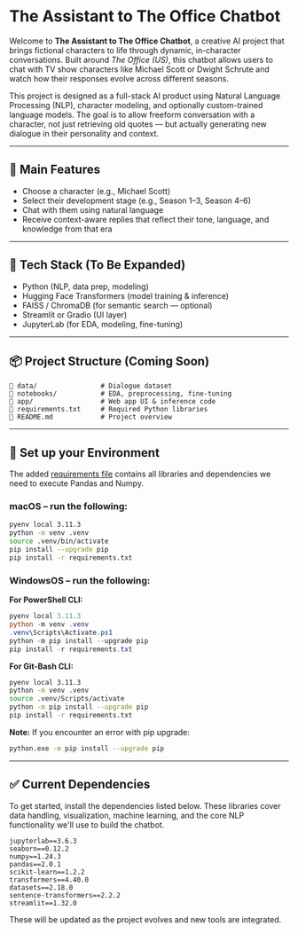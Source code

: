 # The Assistant to The Office Chatbot

Welcome to **The Assistant to The Office Chatbot**, a creative AI project that brings fictional characters to life through dynamic, in-character conversations. Built around *The Office (US)*, this chatbot allows users to chat with TV show characters like Michael Scott or Dwight Schrute and watch how their responses evolve across different seasons.

This project is designed as a full-stack AI product using Natural Language Processing (NLP), character modeling, and optionally custom-trained language models. The goal is to allow freeform conversation with a character, not just retrieving old quotes — but actually generating new dialogue in their personality and context.

---

## 🚀 Main Features
- Choose a character (e.g., Michael Scott)
- Select their development stage (e.g., Season 1–3, Season 4–6)
- Chat with them using natural language
- Receive context-aware replies that reflect their tone, language, and knowledge from that era

---

## 🧠 Tech Stack (To Be Expanded)
- Python (NLP, data prep, modeling)
- Hugging Face Transformers (model training & inference)
- FAISS / ChromaDB (for semantic search — optional)
- Streamlit or Gradio (UI layer)
- JupyterLab (for EDA, modeling, fine-tuning)

---

## 📦 Project Structure (Coming Soon)
```
📁 data/                # Dialogue dataset
📁 notebooks/           # EDA, preprocessing, fine-tuning
📁 app/                 # Web app UI & inference code
📄 requirements.txt     # Required Python libraries
📄 README.md            # Project overview
```

---

## 🧰 Set up your Environment
The added [requirements file](requirements.txt) contains all libraries and dependencies we need to execute Pandas and Numpy.

### **macOS** – run the following:
```bash
pyenv local 3.11.3
python -m venv .venv
source .venv/bin/activate
pip install --upgrade pip
pip install -r requirements.txt
```

### **WindowsOS** – run the following:

**For PowerShell CLI:**
```powershell
pyenv local 3.11.3
python -m venv .venv
.venv\Scripts\Activate.ps1
python -m pip install --upgrade pip
pip install -r requirements.txt
```

**For Git-Bash CLI:**
```bash
pyenv local 3.11.3
python -m venv .venv
source .venv/Scripts/activate
python -m pip install --upgrade pip
pip install -r requirements.txt
```

**Note:** If you encounter an error with pip upgrade:
```bash
python.exe -m pip install --upgrade pip
```

---

## ✅ Current Dependencies
To get started, install the dependencies listed below. These libraries cover data handling, visualization, machine learning, and the core NLP functionality we'll use to build the chatbot.

```
jupyterlab==3.6.3
seaborn==0.12.2
numpy==1.24.3
pandas==2.0.1
scikit-learn==1.2.2
transformers==4.40.0
datasets==2.18.0
sentence-transformers==2.2.2
streamlit==1.32.0
```

These will be updated as the project evolves and new tools are integrated.

